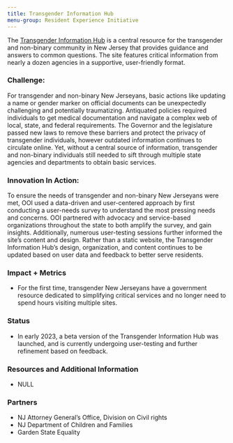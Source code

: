 ```yaml
---
title: Transgender Information Hub
menu-group: Resident Experience Initiative
---
```


The [Transgender Information Hub](http://transgender.nj.gov) is a central resource for the transgender and non-binary community in New Jersey that provides guidance and answers to common questions. The site features critical information from nearly a dozen agencies in a supportive, user-friendly format.

### Challenge:
 For transgender and non-binary New Jerseyans, basic actions like updating a name or gender marker on official documents can be unexpectedly challenging and potentially traumatizing. Antiquated policies required individuals to get medical documentation and navigate a complex web of local, state, and federal requirements. The Governor and the legislature passed new laws to remove these barriers and protect the privacy of transgender individuals, however outdated information continues to circulate online. Yet, without a central source of information, transgender and non-binary individuals still needed to sift through multiple state agencies and departments to obtain basic services.

### Innovation In Action:
 To ensure the needs of transgender and non-binary New Jerseyans were met, OOI used a data-driven and user-centered approach by first conducting a user-needs survey to understand the most pressing needs and concerns. OOI partnered with advocacy and service-based organizations throughout the state to both amplify the survey, and gain insights. Additionally, numerous user-testing sessions further informed the site’s content and design. Rather than a static website, the Transgender Information Hub’s design, organization, and content continues to be updated based on user data and feedback to better serve residents.

### Impact + Metrics

- For the first time, transgender New Jerseyans have a government resource dedicated to simplifying critical services and no longer need to spend hours visiting multiple sites.

### Status

- In early 2023, a beta version of the Transgender Information Hub was launched, and is currently undergoing user-testing and further refinement based on feedback.

### Resources and Additional Information

- NULL

### Partners

- NJ Attorney General’s Office, Division on Civil rights
- NJ Department of Children and Families
- Garden State Equality
